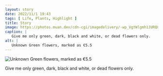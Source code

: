 ```yaml
---
layout: story
date: 2022/11/1 19:43
tags: [ Life, Plants, Highlight ]
title: Story
image: https://photos.muan.dev/cdn-cgi/imagedelivery/-wp_VgtWlgmh1JURQ8t1mg/d50e4ed3-904d-4420-6bf9-2e44303b7800/public
caption: |
   Give me only green, dark, black and white, or dead flowers only.
alt: |
   Unknown Green flowers, marked as €5.5
---
```


![Unknown Green flowers, marked as €5.5](https://photos.muan.dev/cdn-cgi/imagedelivery/-wp_VgtWlgmh1JURQ8t1mg/d50e4ed3-904d-4420-6bf9-2e44303b7800/public)

Give me only green, dark, black and white, or dead flowers only.
